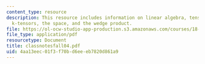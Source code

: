 ```yaml
---
content_type: resource
description: This resource includes information on linear algebra, tensors, alternating
  k-tensors, the space, and the wedge product.
file: https://ol-ocw-studio-app-production.s3.amazonaws.com/courses/18-101-analysis-ii-fall-2005/4aa13eec01f3f70bd6eeeb7820d861a9_classnotesfall04.pdf
file_type: application/pdf
resourcetype: Document
title: classnotesfall04.pdf
uid: 4aa13eec-01f3-f70b-d6ee-eb7820d861a9
---
```

